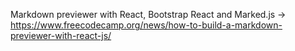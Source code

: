 Markdown previewer with React, Bootstrap React and Marked.js -> https://www.freecodecamp.org/news/how-to-build-a-markdown-previewer-with-react-js/
